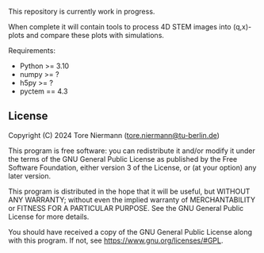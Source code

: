 This repository is currently work in progress. 

When complete it will contain tools to process 4D STEM images into (q,x)-plots and compare these
plots with simulations.

Requirements:

* Python >= 3.10
* numpy >= ?
* h5py >= ?
* pyctem == 4.3

License
-------

Copyright (C) 2024 Tore Niermann (tore.niermann@tu-berlin.de)

This program is free software: you can redistribute it and/or modify
it under the terms of the GNU General Public License as published by
the Free Software Foundation, either version 3 of the License, or
(at your option) any later version.

This program is distributed in the hope that it will be useful,
but WITHOUT ANY WARRANTY; without even the implied warranty of
MERCHANTABILITY or FITNESS FOR A PARTICULAR PURPOSE. See the
GNU General Public License for more details.

You should have received a copy of the GNU General Public License
along with this program. If not, see <https://www.gnu.org/licenses/#GPL>.
